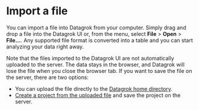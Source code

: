 # Import a file 

You can import a file into Datagrok from your computer. 
Simply drag and drop a file into the Datagrok UI or, from the menu, select **File** > **Open** > **File...**. Any supported file format is converted into a table and you can start analyzing your data right away.

Note that the files imported to the Datagrok UI are not automatically uploaded to the server. The data stays in the browser, and Datagrok will lose the file when you close the browser tab.
If you want to save the file on the server, there are two options:

* You can upload the file directly to the [Datagrok home directory](#datagrok-home-directory). 
* [Create a project from the uploaded file](todo) and save the project on the server. 